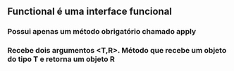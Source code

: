 ## Functional é uma interface funcional
### Possui apenas um método obrigatório chamado apply
### Recebe dois argumentos <T,R>. Método que recebe um objeto do tipo T e retorna um objeto R
